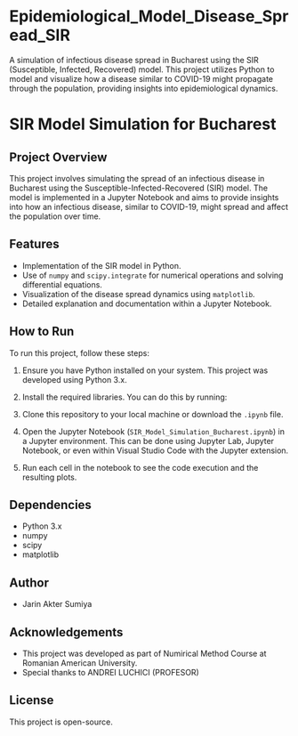 # Epidemiological_Model_Disease_Spread_SIR
A simulation of infectious disease spread in Bucharest using the SIR (Susceptible, Infected, Recovered) model. This project utilizes Python to model and visualize how a disease similar to COVID-19 might propagate through the population, providing insights into epidemiological dynamics.

# SIR Model Simulation for Bucharest

## Project Overview
This project involves simulating the spread of an infectious disease in Bucharest using the Susceptible-Infected-Recovered (SIR) model. The model is implemented in a Jupyter Notebook and aims to provide insights into how an infectious disease, similar to COVID-19, might spread and affect the population over time.

## Features
- Implementation of the SIR model in Python.
- Use of `numpy` and `scipy.integrate` for numerical operations and solving differential equations.
- Visualization of the disease spread dynamics using `matplotlib`.
- Detailed explanation and documentation within a Jupyter Notebook.

## How to Run
To run this project, follow these steps:
1. Ensure you have Python installed on your system. This project was developed using Python 3.x.
2. Install the required libraries. You can do this by running:

3. Clone this repository to your local machine or download the `.ipynb` file.
4. Open the Jupyter Notebook (`SIR_Model_Simulation_Bucharest.ipynb`) in a Jupyter environment. This can be done using Jupyter Lab, Jupyter Notebook, or even within Visual Studio Code with the Jupyter extension.
5. Run each cell in the notebook to see the code execution and the resulting plots.

## Dependencies
- Python 3.x
- numpy
- scipy
- matplotlib

## Author
- Jarin Akter Sumiya

## Acknowledgements
- This project was developed as part of Numirical Method Course at Romanian American University.
- Special thanks to ANDREI LUCHICI (PROFESOR)
          

## License
This project is open-source.


